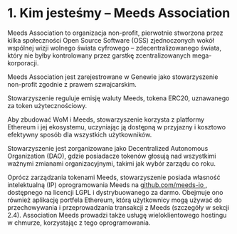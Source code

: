 
# 1. Kim jesteśmy – Meeds Association

Meeds Association to organizacja non-profit, pierwotnie stworzona przez kilka społeczności Open Source Software (OSS) zjednoczonych wokół wspólnej wizji wolnego świata cyfrowego – zdecentralizowanego świata, który nie byłby kontrolowany przez garstkę zcentralizowanych mega-korporacji.

Meeds Association jest zarejestrowane w Genewie jako stowarzyszenie non-profit zgodnie z prawem szwajcarskim.

Stowarzyszenie reguluje emisję waluty Meeds, tokena ERC20, uznawanego za token użytecznościowy.

Aby zbudować WoM i Meeds, stowarzyszenie korzysta z platformy Ethereum i jej ekosystemu, uczyniając ją dostępną w przyjazny i kosztowo efektywny sposób dla wszystkich użytkowników.

Stowarzyszenie jest zorganizowane jako Decentralized Autonomous Organization (DAO), gdzie posiadacze tokenów głosują nad wszystkimi ważnymi zmianami organizacyjnymi, takimi jak wybór zarządu co roku.

Oprócz zarządzania tokenami Meeds, stowarzyszenie posiada własność intelektualną (IP) oprogramowania Meeds na [ github.com/meeds-io ](https://github.com/meeds-io), dostępnego na licencji LGPL i dystrybuowanego za darmo. Obejmuje ono również aplikację portfela Ethereum, którą użytkownicy mogą używać do przechowywania i przeprowadzania transakcji z Meeds (szczegóły w sekcji 2.4). Association Meeds prowadzi także usługę wieloklientowego hostingu w chmurze, korzystając z tego oprogramowania.
